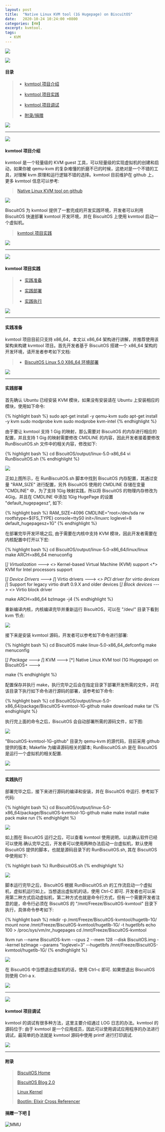 ```yaml
---
layout: post
title:  "Native Linux KVM tool (1G Hugepage) on BiscuitOS"
date:   2020-10-24 10:24:00 +0800
categories: [HW]
excerpt: kvmtool.
tags:
  - KVM
---
```


![](/assets/PDB/BiscuitOS/kernel/IND00000L0.PNG)

![](/assets/PDB/RPI/RPI100100.png)

#### 目录

> - [kvmtool 项目介绍](#A)
>
> - [kvmtool 项目实践](#C)
>
> - [kvmtool 项目调试](#D)
>
> - [附录/捐赠](#Z0)

![](/assets/PDB/BiscuitOS/kernel/IND000100.png)

----------------------------------

<span id="A"></span>

![](/assets/PDB/BiscuitOS/kernel/IND00000T.jpg)

#### kvmtool 项目介绍

kvmtool 是一个轻量级的 KVM guest 工具，可以轻量级的实现虚拟机的创建和启动，如果你被 qemu-kvm 的复杂难懂的折磨不已的时候，这绝对是一个不错的工具，对理解 kvm 原理和运行逻辑不错的选择。kvmtool 目前维护在 github 上，更多 kvmtool 信息可以参考:

> [Native Linux KVM tool on github](https://github.com/kvmtool/kvmtool)

![](/assets/PDB/HK/HK000763.png)

BiscuitOS 为 kvmtool 提供了一套完成的开发实践环境，开发者可以利用 BiscuitOS 快速部署 kvmtool 开发环境，并在 BiscuitOS 上使用 kvmtool 启动一个虚拟机。

> [kvmtool 项目实践](#C)

![](/assets/PDB/BiscuitOS/kernel/IND000100.png)

----------------------------------

<span id="C"></span>

![](/assets/PDB/BiscuitOS/kernel/IND00000I.jpg)

#### kvmtool 项目实践

> - [实践准备](#C0000)
>
> - [实践部署](#C0001)
>
> - [实践执行](#C0002)

![](/assets/PDB/BiscuitOS/kernel/IND000100.png)

--------------------------------------------

#### <span id="C0000">实践准备</span>

kvmtool 项目目前只支持 x86_64，本文以 x86_64 架构进行讲解，并推荐使用该架构来构建 kvmtool 项目。首先开发者基于 BiscuitOS 搭建一个 x86_64 架构的开发环境，请开发者参考如下文档:

> - [BiscuitOS Linux 5.0 X86_64 环境部署](https://biscuitos.github.io/blog/Linux-5.0-x86_64-Usermanual/)

![](/assets/PDB/BiscuitOS/kernel/IND000100.png)

--------------------------------------------

#### <span id="C0001">实践部署</span>

首先确认 Ubuntu 已经安装 KVM 模块，如果没有安装请在 Ubuntu 上安装相应的模块，使用如下命令:

{% highlight bash %}
sudo apt-get install -y qemu-kvm 
sudo apt-get install -y kvm
sudo modprobe kvm
sudo modprobe kvm-intel
{% endhighlight %}

由于要让 kvmtool 支持 1 Gig 的映射，那么需要对 BiscuitOS 的内存进行相应的配置，并且支持 1 Gig 的映射需要修改 CMDLINE 的内容，因此开发者接着要修改 RunBiscuitOS.sh 文件中的相关内容，修改如下:

{% highlight bash %}
cd BiscuitOS/output/linux-5.0-x86_64
vi RunBiscuitOS.sh
{% endhighlight %}

![](/assets/PDB/HK/HK000746.png)

正如上图所示，在 RunBiscuitOS.sh 脚本中找到 BiscuitOS 内存配置，其通过变量 "RAM_SIZE" 进行配置，另外 BiscuitOS 使用的 CMDLINE 存储在变量 "CMDLINE" 中，为了支持 1Gig 映射实践，所以将 BiscuitOS 的物理内存修改为 4Gig，并且在 CMDLINE 中添加 1Gig HugePage 的设置 "default_hugepagesz", 如下:

{% highlight bash %}
RAM_SIZE=4096
CMDLINE="root=/dev/sda rw rootfstype=${FS_TYPE} console=ttyS0 init=/linuxrc loglevel=8 default_hugepagesz=1G"
{% endhighlight %}

在部署完毕开发环境之后, 由于需要在内核中支持 KVM 模块，因此开发者需要在内核配置中打开以下宏:

{% highlight bash %}
cd BiscuitOS/output/linux-5.0-x86_64/linux/linux
make ARCH=x86_64 menuconfig

  [*] Virtualization  --->
      <*> Kernel-based Virtual Machine (KVM) support
      <*>   KVM for Intel processors support

  [*] Device Drivers  --->
      [*] Virtio drivers  --->
          <*>   PCI driver for virtio devices
          [*]     Support for legacy virtio draft 0.9.X and older devices
      [*] Block devices  --->
          <*>   Virtio block driver

make ARCH=x86_64 bzImage -j4
{% endhighlight %}

重新编译内核，内核编译完毕并重新运行 BiscuitOS，可以在 "/dev/" 目录下看到 kvm 节点:

![](/assets/PDB/HK/HK000587.png)

接下来是安装 kvmtool 源码，开发者可以参考如下命令进行部署:

{% highlight bash %}
cd BiscuitOS
make linux-5.0-x86_64_defconfig
make menuconfig 

  [*] Package  --->
      [*] KVM  --->
          [*] Native Linux KVM tool (1G Hugepage) on BiscuitOS+  --->

make
{% endhighlight %}

配置保存并执行 make，执行完毕之后会在指定目录下部署开发所需的文件，并在该目录下执行如下命令进行源码的部署，请参考如下命令:

{% highlight bash %}
cd BiscuitOS/output/linux-5.0-x86_64/package/BiscuitOS-kvmtool-1G-github
make download
make tar
{% endhighlight %}

执行完上面的命令之后，BiscuitOS 会自动部署所需的源码文件，如下图:

![](/assets/PDB/HK/HK000768.png)

"BiscuitOS-kvmtool-1G-github" 目录为 qemu-kvm 的源代码，目前采用 github 提供的版本; Makefile 为编译源码相关的脚本; RunBiscuitOS.sh 是在 BiscuitOS 是运行一个虚拟机的相关配置.

![](/assets/PDB/BiscuitOS/kernel/IND000100.png)

--------------------------------------------

#### <span id="C0002">实践执行</span>

部署完毕之后，接下来进行源码的编译和安装，并在 BiscuitOS 中运行. 参考如下代码:

{% highlight bash %}
cd BiscuitOS/output/linux-5.0-x86_64/package/BiscuitOS-kvmtool-1G-github
make
make install
make pack
make run
{% endhighlight %}

![](/assets/PDB/HK/HK000763.png)

如上图在 BiscuitOS 运行之后，可以查看 kvmtool 使用说明，以此确认软件已经可以使用.确认完毕之后，开发者可以使用两种办法启动一台虚拟机，默认使用 BiscuitOS 提供的脚本，也就是源码目录下的 RunBiscuitOS.sh, 其在 BiscuitOS 中使用如下:

{% highlight bash %}
RunBsicuitOS.sh
{% endhighlight %}

![](/assets/PDB/HK/HK000765.png)

脚本运行完毕之后，BiscuitOS 根据 RunBiscuitOS.sh 的工作流启动一个虚拟机，虚拟机运行如上。当想退出虚拟机的话，使用 Ctrl-C 即可. 开发者也可以采用第二种方式启动虚拟机，第二种方式也就是命令行方式，但有一个需要开发者注意的是，命令行必须在 BiscuitOS 的 "/mnt/Freeze/BiscuitOS-kvmtool" 目录下执行，具体命令参考如下:

{% highlight bash %}
mkdir -p /mnt/Freeze/BiscuitOS-kvmtool/hugetlb-1G/
mount none /mnt/Freeze/BiscuitOS-kvmtool/hugetlb-1G/ -t hugetlbfs
echo 100 > /proc/sys/vm/nr_hugepages
cd /mnt/Freeze/BiscuitOS-kvmtool

lkvm run --name BiscuitOS-kvm --cpus 2 --mem 128 --disk BiscuitOS.img --kernel bzImage --params "loglevel=3" --hugetlbfs /mnt/Freeze/BiscuitOS-kvmtool/hugetlb-1G/
{% endhighlight %}

![](/assets/PDB/HK/HK000766.png)

在 BiscuitOS 中当想退出虚拟机的话，使用 Ctrl-c 即可. 如果想退出 BiscuitOS 则使用 Ctrl-a x.

![](/assets/PDB/BiscuitOS/kernel/IND000100.png)

----------------------------------

<span id="D"></span>

![](/assets/PDB/BiscuitOS/kernel/IND00000F.jpg)

#### kvmtool 项目调试

kvmtool 的调试有很多种方法，这里主要介绍通过 LOG 日志的办法。kvmtool 的源码位于:
由于 kvmtool 是一个应用成员，因此可以使用调试应用程序的办法进行调试，最简单的办法就是 kvmtool 源码中使用 printf 进行打印调试.

![](/assets/PDB/BiscuitOS/kernel/IND000100.png)

-----------------------------------------------

#### <span id="Z0">附录</span>

> [BiscuitOS Home](https://biscuitos.github.io/)
>
> [BiscuitOS Blog 2.0](https://biscuitos.github.io/blog/BiscuitOS_Catalogue/)
>
> [Linux Kernel](https://www.kernel.org/)
>
> [Bootlin: Elixir Cross Referencer](https://elixir.bootlin.com/linux/latest/source)
>

#### 捐赠一下吧 🙂

![MMU](/assets/PDB/BiscuitOS/kernel/HAB000036.jpg)
